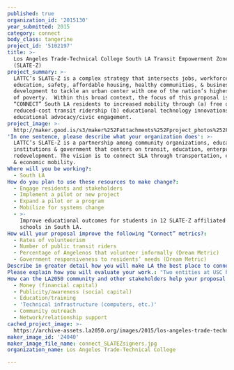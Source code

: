 ```yaml
---
published: true
organization_id: '2015130'
year_submitted: 2015
category: connect
body_class: tangerine
project_id: '5102197'
title: >-
  Los Angeles Trade-Technical College South LA Transit Empowerment Zone
  (SLATE-Z)
project_summary: >-
  LATTC’s SLATE-Z is a complex strategy that intersects jobs, workforce,
  education, safety, affordable housing, healthy communities, & business
  development to tackle an urban center with one of the nation’s highest rates
  of poverty.  Within this broad context, the focus of this proposal is to
  “CONNECT” South LA residents to increased mobility through (a) free or
  reduced-cost transit ridership (b) educational technology innovations and (c)
  educational advocacy/civic engagement. 
project_image: >-
  http://maker.good.is/s3/maker%252Fattachments%252Fproject_photos%252Fimages%252F24040%252Fdisplay%252Fconnect_SLATEZsigners.jpg=c570x385
'In one sentence, please describe what your organization does': >-
  LATTC’s SLATE-Z is a partnership among community organizations, education
  institutions & government that centers on transit, education, enterprise, &
  redevelopment. The vision is to connect SLA through transportation, education
  & economic mobility. 
Where will you be working?:
  - South LA
How do you plan to use these resources to make change?:
  - Engage residents and stakeholders
  - Implement a pilot or new project
  - Expand a pilot or a program
  - Mobilize for systems change
  - >-
    Improve educational outcomes for students in 12 SLATE-Z affiliated high
    schools in South LA.
How will your proposal improve the following “Connect” metrics?:
  - Rates of volunteerism
  - Number of public transit riders
  - Percentage of Angelenos that volunteer informally (Dream Metric)
  - Government responsiveness to residents’ needs (Dream Metric)
Describe in greater detail how you will make LA the best place to connect.: "The three strategies highlighted in this project to \"CONNECT” South LA residents to increased mobility through (a) free or reduced-cost transit ridership for co-enrolled high school students ad college students (b) educational technology innovations through the SLATE-Z Virtual Learning Academy, and (c) educational advocacy/civic engagement of parents and residents. \r\n\r\nA frequent barrier to high school students and recent graduates taking advantage of higher education opportunities is related to the cost of transportation.  Although students ride at a discounted rate, this is still perceived as a barrier for some.  Provide low cost of free transit passes or vouchers will increase the ability to connect high school with the college.  In addition, the LATTC SLATE-Z Virtual Learning Academy will be created with these funds, which will CONNECT the region's high school and college and high schools virtually through the development of an online learning community where open and proprietary educational resources will be shared, including adaptive learning solutions for basic skills.  These programs are \"smart systems\" which adapt the online learning to the specific needs of the users.   Communication between and within the 11 LAUSD SLATE -Z high schools will CONNECT these schools, teachers, students and parents and foster a culture of learning that will enhance educational outcomes in South LA.   Parents will be engaged and CONNECTED through virtual and in-person community events around educational policy and SLATE-Z will employ civic engagement strategies that will increase their knowledge of and participation in educational plans and policies.  Engaging the community around issues such as the Common Core and LCAP planning and strategies.  As a result of this connection and the involvement of governmental agencies in SLATE-Z, the government will be more responsive to the needs of South LA.  "
Please explain how you will evaluate your work.: "Two entities at USC have been engaged in this work and will assist in the development and measurement of outcomes to evaluate SLATE-Z community-based programs and initiatives.  The Program for Environmental and Regional Equity (PERE) at USC conducts research and facilitates discussions on issues of regional inclusion and social movement building and will be engaged in the development of evaluation tools for SLATE Z initiatives.   \r\nHoused at the University of Southern California’s Rossier School of Education, the Center for Urban Education (CUE) is committed to using data, process and bench-marking tools, to help two- and four-year colleges measure equity gaps and outcomes.  CUE has been engaged with SLATE and will continue to assist in developing metrics and analyzing key process and outcome data related to educational outcomes.  "
How can the LA2050 community and other stakeholders help your proposal succeed?:
  - Money (financial capital)
  - Publicity/awareness (social capital)
  - Education/training
  - 'Technical infrastructure (computers, etc.)'
  - Community outreach
  - Network/relationship support
cached_project_image: >-
  https://archive-assets.la2050.org/images/2015/los-angeles-trade-technical-college-south-la-transit-empowerment-zone-slate-z/maker.good.is/s3/maker%252Fattachments%252Fproject_photos%252Fimages%252F24040%252Fdisplay%252Fconnect_SLATEZsigners.jpg=c570x385.jpg
maker_image_id: '24040'
maker_image_file_name: connect_SLATEZsigners.jpg
organization_name: Los Angeles Trade-Technical College

---
```

